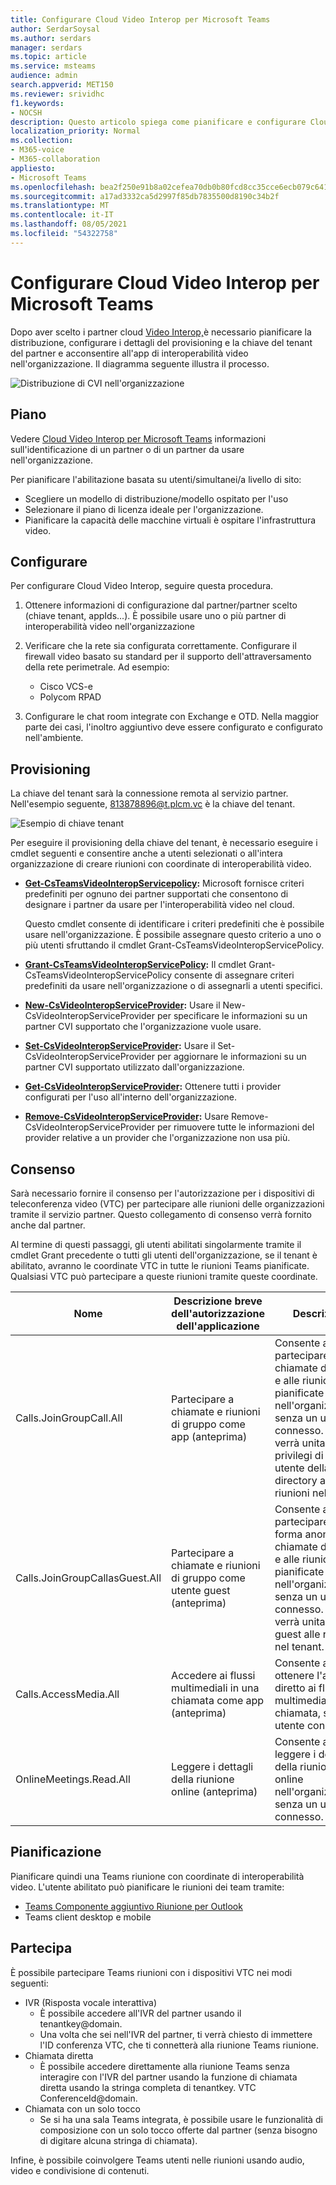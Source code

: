 ```yaml
---
title: Configurare Cloud Video Interop per Microsoft Teams
author: SerdarSoysal
ms.author: serdars
manager: serdars
ms.topic: article
ms.service: msteams
audience: admin
search.appverid: MET150
ms.reviewer: srividhc
f1.keywords:
- NOCSH
description: Questo articolo spiega come pianificare e configurare Cloud Video Interop per gli utenti dell'organizzazione.
localization_priority: Normal
ms.collection:
- M365-voice
- M365-collaboration
appliesto:
- Microsoft Teams
ms.openlocfilehash: bea2f250e91b8a02cefea70db0b80fcd8cc35cce6ecb079c6417c0a6c31bc55c
ms.sourcegitcommit: a17ad3332ca5d2997f85db7835500d8190c34b2f
ms.translationtype: MT
ms.contentlocale: it-IT
ms.lasthandoff: 08/05/2021
ms.locfileid: "54322758"
---
```

# <a name="set-up-cloud-video-interop-for-microsoft-teams"></a>Configurare Cloud Video Interop per Microsoft Teams

Dopo aver scelto i partner cloud [Video Interop,](cloud-video-interop.md)è necessario pianificare la distribuzione, configurare i dettagli del provisioning e la chiave del tenant del partner e acconsentire all'app di interoperabilità video nell'organizzazione. Il diagramma seguente illustra il processo. 

![Distribuzione di CVI nell'organizzazione](media/deploying-cvi.png)

## <a name="plan"></a>Piano

Vedere [Cloud Video Interop per Microsoft Teams](cloud-video-interop.md) informazioni sull'identificazione di un partner o di un partner da usare nell'organizzazione. 

Per pianificare l'abilitazione basata su utenti/simultanei/a livello di sito: 

- Scegliere un modello di distribuzione/modello ospitato per l'uso
- Selezionare il piano di licenza ideale per l'organizzazione. 
- Pianificare la capacità delle macchine virtuali è ospitare l'infrastruttura video.

## <a name="configure"></a>Configurare 

Per configurare Cloud Video Interop, seguire questa procedura. 

1. Ottenere informazioni di configurazione dal partner/partner scelto (chiave tenant, appIds...). È possibile usare uno o più partner di interoperabilità video nell'organizzazione 

2. Verificare che la rete sia configurata correttamente. Configurare il firewall video basato su standard per il supporto dell'attraversamento della rete perimetrale. Ad esempio: 
    - Cisco VCS-e                  
    - Polycom RPAD

3. Configurare le chat room integrate con Exchange e OTD. Nella maggior parte dei casi, l'inoltro aggiuntivo deve essere configurato e configurato nell'ambiente.


## <a name="provision"></a>Provisioning
 
La chiave del tenant sarà la connessione remota al servizio partner. Nell'esempio seguente, 813878896@t.plcm.vc è la chiave del tenant. 

![Esempio di chiave tenant](media/tenant-key-example.png) 

Per eseguire il provisioning della chiave del tenant, è necessario eseguire i cmdlet seguenti e consentire anche a utenti selezionati o all'intera organizzazione di creare riunioni con coordinate di interoperabilità video.

 
- **[Get-CsTeamsVideoInteropServicepolicy](/powershell/module/skype/get-csteamsvideointeropservicepolicy):** Microsoft fornisce criteri predefiniti per ognuno dei partner supportati che consentono di designare i partner da usare per l'interoperabilità video nel cloud.

    Questo cmdlet consente di identificare i criteri predefiniti che è possibile usare nell'organizzazione. È possibile assegnare questo criterio a uno o più utenti sfruttando il cmdlet Grant-CsTeamsVideoInteropServicePolicy.
 
- **[Grant-CsTeamsVideoInteropServicePolicy](/powershell/module/skype/grant-csteamsvideointeropservicepolicy):** Il cmdlet Grant-CsTeamsVideoInteropServicePolicy consente di assegnare criteri predefiniti da usare nell'organizzazione o di assegnarli a utenti specifici.
 
- **[New-CsVideoInteropServiceProvider](/powershell/module/skype/new-csvideointeropserviceprovider):** Usare il New-CsVideoInteropServiceProvider per specificare le informazioni su un partner CVI supportato che l'organizzazione vuole usare.
 
- **[Set-CsVideoInteropServiceProvider](/powershell/module/skype/set-csvideointeropserviceprovider):** Usare il Set-CsVideoInteropServiceProvider per aggiornare le informazioni su un partner CVI supportato utilizzato dall'organizzazione.
 
- **[Get-CsVideoInteropServiceProvider](/powershell/module/skype/get-csvideointeropserviceprovider):** Ottenere tutti i provider configurati per l'uso all'interno dell'organizzazione.
 
- **[Remove-CsVideoInteropServiceProvider](/powershell/module/skype/remove-csvideointeropserviceprovider):** Usare Remove-CsVideoInteropServiceProvider per rimuovere tutte le informazioni del provider relative a un provider che l'organizzazione non usa più.  
 
## <a name="consent"></a>Consenso

Sarà necessario fornire il consenso per l'autorizzazione per i dispositivi di teleconferenza video (VTC) per partecipare alle riunioni delle organizzazioni tramite il servizio partner. Questo collegamento di consenso verrà fornito anche dal partner.  
 
Al termine di questi passaggi, gli utenti abilitati singolarmente tramite il cmdlet Grant precedente o tutti gli utenti dell'organizzazione, se il tenant è abilitato, avranno le coordinate VTC in tutte le riunioni Teams pianificate. Qualsiasi VTC può partecipare a queste riunioni tramite queste coordinate.


|Nome|Descrizione breve dell'autorizzazione dell'applicazione| Descrizione|
|--|--|---|
|Calls.JoinGroupCall.All|Partecipare a chiamate e riunioni di gruppo come app (anteprima)|Consente all'app di partecipare alle chiamate di gruppo e alle riunioni pianificate nell'organizzazione, senza un utente connesso.  L'app verrà unita con i privilegi di un utente della directory alle riunioni nel tenant.|
|Calls.JoinGroupCallasGuest.All|Partecipare a chiamate e riunioni di gruppo come utente guest (anteprima)|Consente all'app di partecipare in forma anonima alle chiamate di gruppo e alle riunioni pianificate nell'organizzazione, senza un utente connesso.  L'app verrà unita come guest alle riunioni nel tenant.|
|Calls.AccessMedia.All|Accedere ai flussi multimediali in una chiamata come app (anteprima)|Consente all'app di ottenere l'accesso diretto ai flussi multimediali in una chiamata, senza un utente connesso.|
|OnlineMeetings.Read.All|Leggere i dettagli della riunione online (anteprima)|Consente all'app di leggere i dettagli della riunione online nell'organizzazione, senza un utente connesso.|

## <a name="schedule"></a>Pianificazione

Pianificare quindi una Teams riunione con coordinate di interoperabilità video. L'utente abilitato può pianificare le riunioni dei team tramite:
- [Teams Componente aggiuntivo Riunione per Outlook](teams-add-in-for-outlook.md)
- Teams client desktop e mobile


## <a name="join"></a>Partecipa

È possibile partecipare Teams riunioni con i dispositivi VTC nei modi seguenti:
 
- IVR (Risposta vocale interattiva)
    - È possibile accedere all'IVR del partner usando il tenantkey@domain. 
    - Una volta che sei nell'IVR del partner, ti verrà chiesto di immettere l'ID conferenza VTC, che ti connetterà alla riunione Teams riunione.
- Chiamata diretta
    - È possibile accedere direttamente alla riunione Teams senza interagire con l'IVR del partner usando la funzione di chiamata diretta usando la stringa completa di tenantkey. VTC ConferenceId@domain.
- Chiamata con un solo tocco
    - Se si ha una sala Teams integrata, è possibile usare le funzionalità di composizione con un solo tocco offerte dal partner (senza bisogno di digitare alcuna stringa di chiamata).

Infine, è possibile coinvolgere Teams utenti nelle riunioni usando audio, video e condivisione di contenuti.